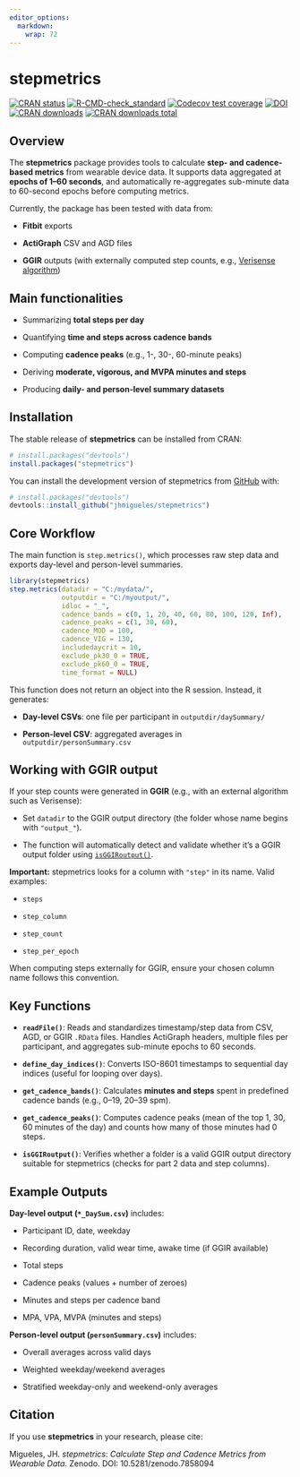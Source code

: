 ```yaml
---
editor_options: 
  markdown: 
    wrap: 72
---
```


# stepmetrics

<!-- badges: start -->

[![CRAN status](https://www.r-pkg.org/badges/version/stepmetrics)](https://CRAN.R-project.org/package=stepmetrics)
[![R-CMD-check_standard](https://github.com/jhmigueles/stepmetrics/actions/workflows/R-CMD-check_standard.yaml/badge.svg)](https://github.com/jhmigueles/stepmetrics/actions/workflows/R-CMD-check_standard.yaml)
[![Codecov test
coverage](https://codecov.io/gh/jhmigueles/stepmetrics/branch/master/graph/badge.svg)](https://app.codecov.io/gh/jhmigueles/stepmetrics?branch=master)
[![DOI](https://zenodo.org/badge/613043353.svg)](https://zenodo.org/badge/latestdoi/613043353)
[![CRAN downloads](https://cranlogs.r-pkg.org/badges/last-month/stepmetrics)](https://CRAN.R-project.org/package=stepmetrics)
[![CRAN downloads total](https://cranlogs.r-pkg.org/badges/grand-total/stepmetrics)](https://CRAN.R-project.org/package=stepmetrics)


<!-- badges: end -->

## Overview

The **stepmetrics** package provides tools to calculate **step- and
cadence-based metrics** from wearable device data. It supports data
aggregated at **epochs of 1–60 seconds**, and automatically
re-aggregates sub-minute data to 60-second epochs before computing
metrics.

Currently, the package has been tested with data from:

-   **Fitbit** exports

-   **ActiGraph** CSV and AGD files

-   **GGIR** outputs (with externally computed step counts, e.g.,
    [Verisense
    algorithm](https://github.com/ShimmerEngineering/Verisense-Toolbox/tree/master/Verisense_step_algorithm?utm_source=chatgpt.com))

## Main functionalities

-   Summarizing **total steps per day**

-   Quantifying **time and steps across cadence bands**

-   Computing **cadence peaks** (e.g., 1-, 30-, 60-minute peaks)

-   Deriving **moderate, vigorous, and MVPA minutes and steps**

-   Producing **daily- and person-level summary datasets**

## Installation

The stable release of **stepmetrics** can be installed from CRAN:

``` r
# install.packages("devtools")
install.packages("stepmetrics")
```

You can install the development version of stepmetrics from
[GitHub](https://github.com/) with:

``` r
# install.packages("devtools")
devtools::install_github("jhmigueles/stepmetrics")
```

## Core Workflow

The main function is `step.metrics()`, which processes raw step data and
exports day-level and person-level summaries.

``` r
library(stepmetrics)
step.metrics(datadir = "C:/mydata/",
             outputdir = "C:/myoutput/",
             idloc = "_",
             cadence_bands = c(0, 1, 20, 40, 60, 80, 100, 120, Inf),
             cadence_peaks = c(1, 30, 60),
             cadence_MOD = 100,
             cadence_VIG = 130,
             includedaycrit = 10,
             exclude_pk30_0 = TRUE,
             exclude_pk60_0 = TRUE,
             time_format = NULL)
```

This function does not return an object into the R session. Instead, it
generates:

-    **Day-level CSVs**: one file per participant in
    `outputdir/daySummary/`

-   **Person-level CSV**: aggregated averages in
    `outputdir/personSummary.csv`

## Working with GGIR output

If your step counts were generated in **GGIR** (e.g., with an external
algorithm such as Verisense):

-   Set `datadir` to the GGIR output directory (the folder whose name
    begins with `"output_"`).

-   The function will automatically detect and validate whether it’s a
    GGIR output folder using [`isGGIRoutput()`](reference).

**Important:** stepmetrics looks for a column with `"step"` in its name.
Valid examples:

-    `steps`

-   `step_column`

-   `step_count`

-   `step_per_epoch`

When computing steps externally for GGIR, ensure your chosen column name
follows this convention.

## Key Functions

-   **`readFile()`**: Reads and standardizes timestamp/step data from
    CSV, AGD, or GGIR `.RData` files. Handles ActiGraph headers,
    multiple files per participant, and aggregates sub-minute epochs to
    60 seconds.

-   **`define_day_indices()`**: Converts ISO-8601 timestamps to
    sequential day indices (useful for looping over days).

-   **`get_cadence_bands()`**: Calculates **minutes and steps** spent in
    predefined cadence bands (e.g., 0–19, 20–39 spm).

-   **`get_cadence_peaks()`**: Computes cadence peaks (mean of the top
    1, 30, 60 minutes of the day) and counts how many of those minutes
    had 0 steps.

-   **`isGGIRoutput()`**: Verifies whether a folder is a valid GGIR
    output directory suitable for stepmetrics (checks for part 2 data
    and step columns).

## Example Outputs

**Day-level output (`*_DaySum.csv`)** includes:

-   Participant ID, date, weekday

-   Recording duration, valid wear time, awake time (if GGIR available)

-   Total steps

-   Cadence peaks (values + number of zeroes)

-   Minutes and steps per cadence band

-   MPA, VPA, MVPA (minutes and steps)

**Person-level output (`personSummary.csv`)** includes:

-   Overall averages across valid days

-   Weighted weekday/weekend averages

-   Stratified weekday-only and weekend-only averages

## Citation

If you use **stepmetrics** in your research, please cite:

Migueles, JH. *stepmetrics: Calculate Step and Cadence Metrics from
Wearable Data*. Zenodo. DOI: 10.5281/zenodo.7858094
